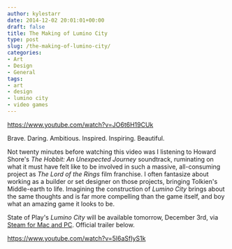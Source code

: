 ```yaml
---
author: kylestarr
date: 2014-12-02 20:01:01+00:00
draft: false
title: The Making of Lumino City
type: post
slug: /the-making-of-lumino-city/
categories:
- Art
- Design
- General
tags:
- art
- design
- lumino city
- video games
---
```


<https://www.youtube.com/watch?v=JO6t6H19CUk>

Brave. Daring. Ambitious. Inspired. Inspiring. Beautiful.

Not twenty minutes before watching this video was I listening to Howard Shore's _The Hobbit: An Unexpected Journey_ soundtrack, ruminating on what it must have felt like to be involved in such a massive, all-consuming project as _The Lord of the Rings_ film franchise. I often fantasize about working as a builder or set designer on those projects, bringing Tolkien's Middle-earth to life. Imagining the construction of _Lumino City_ brings about the same thoughts and is far more compelling than the game itself, and boy what an amazing game it looks to be.

State of Play's _Lumino City_ will be available tomorrow, December 3rd, via [Steam for Mac and PC](http://store.steampowered.com/app/205020/). Official trailer below.

<https://www.youtube.com/watch?v=5l6aSfIyS1k>
